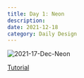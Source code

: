 ```yaml
---
title: Day 1: Neon
description:
date: 2021-12-18 
category: Daily Design
---
```


![2021-17-Dec-Neon](https://user-images.githubusercontent.com/3475947/146663799-c69e2254-2714-40f5-9ac8-70e1828a8127.png)

[Tutorial](https://www.youtube.com/watch?v=ZargHQ-Q6Ngv)
